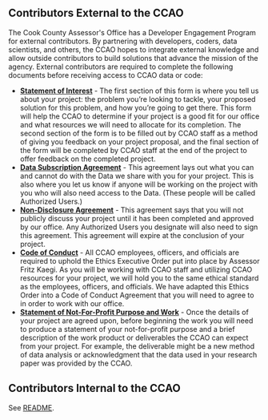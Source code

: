 ## Contributors External to the CCAO

The Cook County Assessor's Office has a Developer Engagement Program for external contributors. By partnering with developers, coders, data scientists, and others, the CCAO hopes to integrate external knowledge and allow outside contributors to build solutions that advance the mission of the agency. External contributors are required to complete the following documents before receiving access to CCAO data or code:

* [**Statement of Interest**](contributing/Developer%20Engagement%20Introduction%20Letter.pdf) - The first section of this form is where you tell us about your project: the problem you’re looking to tackle, your proposed solution for this problem, and how you’re going to get there. This form will help the CCAO to determine if your project is a good fit for our office and what resources we will need to allocate for its completion. The second section of the form is to be filled out by CCAO staff as a method of giving you feedback on your project proposal, and the final section of the form will be completed by CCAO staff at the end of the project to offer feedback on the completed project.
* [**Data Subscription Agreement**](contributing/Developer%20Engagement%20Data%20Subscription%20Agreement.pdf) - This agreement lays out what you can and cannot do with the Data we share with you for your project. This is also where you let us know if anyone will be working on the project with you who will also need access to the Data. (These people will be called Authorized Users.)
* [**Non-Disclosure Agreement**](contributing/Developer%20Engagement%20Non-Disclosure%20Agreement.pdf) - This agreement says that you will not publicly discuss your project until it has been completed and approved by our office. Any Authorized Users you designate will also need to sign this agreement. This agreement will expire at the conclusion of your project.
*  [**Code of Conduct**](contributing/Developer%20Engagement%20Code%20of%20Conduct.pdf) - All CCAO employees, officers, and officials are required to uphold the Ethics Executive Order put into place by Assessor Fritz Kaegi. As you will be working with CCAO staff and utilizing CCAO resources for your project, we will hold you to the same ethical standard as the employees, officers, and officials. We have adapted this Ethics Order into a Code of Conduct Agreement that you will need to agree to in order to work with our office.
*  [**Statement of Not-For-Profit Purpose and Work**](contributing/Developer%20Engagement%20Statement%20of%20Purpose%20Work.docx) - Once the details of your project are agreed upon, before beginning the work you will need to produce a statement of your not-for-profit purpose and a brief description of the work product or deliverables the CCAO can expect from your project. For example, the deliverable might be a new method of data analysis or acknowledgment that the data used in your research paper was provided by the CCAO.

## Contributors Internal to the CCAO

See [README](README.md).
